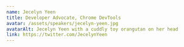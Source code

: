 ```yaml
---
name: Jecelyn Yeen
title: Developer Advocate, Chrome DevTools
avatar: /assets/speakers/jecelyn-yeen.jpg
avatarAlt: Jecelyn Yeen with a cuddly toy orangutan on her head
link: https://twitter.com/JecelynYeen
---
```

